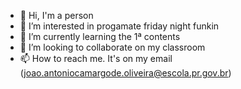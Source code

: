 - 👋 Hi, I'm a person
- 👀 I’m interested in progamate friday night funkin
- 🌱 I’m currently learning the 1ª contents
- 💞️ I’m looking to collaborate on my classroom
- 📫 How to reach me. It's on my email (joao.antoniocamargode.oliveira@escola.pr.gov.br)

<!---
JoaoAntonio1B/JoaoAntonio1B is a ✨ special ✨ repository because its `README.md` (this file) appears on your GitHub profile.
You can click the Preview link to take a look at your changes.
--->
